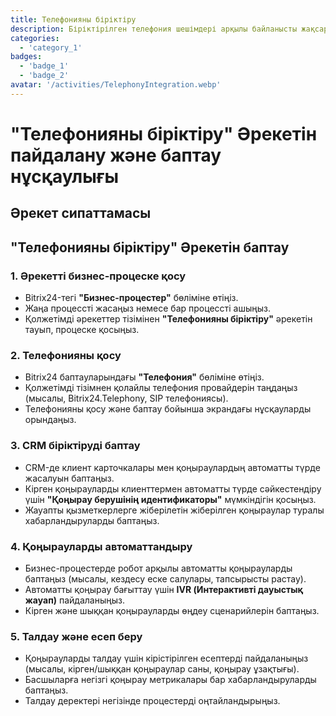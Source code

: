 ```yaml
---
title: Телефонияны біріктіру
description: Біріктірілген телефония шешімдері арқылы байланысты жақсартыңыз.
categories: 
  - 'category_1'
badges:
  - 'badge_1'
  - 'badge_2'
avatar: '/activities/TelephonyIntegration.webp'
---
```


# "Телефонияны біріктіру" Әрекетін пайдалану және баптау нұсқаулығы

## Әрекет сипаттамасы

## **"Телефонияны біріктіру" Әрекетін баптау**

### 1. Әрекетті бизнес-процеске қосу
- Bitrix24-тегі **"Бизнес-процестер"** бөліміне өтіңіз.
- Жаңа процессті жасаңыз немесе бар процессті ашыңыз.
- Қолжетімді әрекеттер тізімінен **"Телефонияны біріктіру"** әрекетін тауып, процеске қосыңыз.

### 2. Телефонияны қосу
- Bitrix24 баптауларындағы **"Телефония"** бөліміне өтіңіз.
- Қолжетімді тізімнен қолайлы телефония провайдерін таңдаңыз (мысалы, Bitrix24.Telephony, SIP телефониясы).
- Телефонияны қосу және баптау бойынша экрандағы нұсқауларды орындаңыз.

### 3. CRM біріктіруді баптау
- CRM-де клиент карточкалары мен қоңыраулардың автоматты түрде жасалуын баптаңыз.
- Кірген қоңырауларды клиенттермен автоматты түрде сәйкестендіру үшін **"Қоңырау берушінің идентификаторы"** мүмкіндігін қосыңыз.
- Жауапты қызметкерлерге жіберілетін жіберілген қоңыраулар туралы хабарландыруларды баптаңыз.

### 4. Қоңырауларды автоматтандыру
- Бизнес-процестерде робот арқылы автоматты қоңырауларды баптаңыз (мысалы, кездесу еске салулары, тапсырысты растау).
- Автоматты қоңырау бағыттау үшін **IVR (Интерактивті дауыстық жауап)** пайдаланыңыз.
- Кірген және шыққан қоңырауларды өңдеу сценарийлерін баптаңыз.

### 5. Талдау және есеп беру
- Қоңырауларды талдау үшін кірістірілген есептерді пайдаланыңыз (мысалы, кірген/шыққан қоңыраулар саны, қоңырау ұзақтығы).
- Басшыларға негізгі қоңырау метрикалары бар хабарландыруларды баптаңыз.
- Талдау деректері негізінде процестерді оңтайландырыңыз.